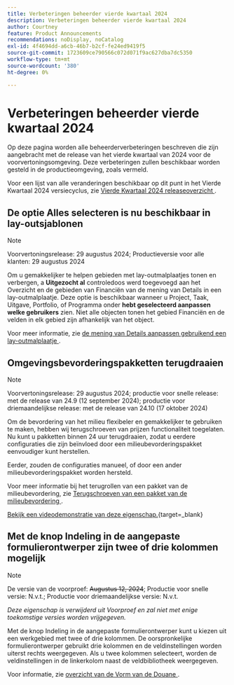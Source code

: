 ```yaml
---
title: Verbeteringen beheerder vierde kwartaal 2024
description: Verbeteringen beheerder vierde kwartaal 2024
author: Courtney
feature: Product Announcements
recommendations: noDisplay, noCatalog
exl-id: 4f4694dd-a6cb-46b7-b2cf-fe24ed9419f5
source-git-commit: 1723609ce790566c072d071f9ac627dba7dc5350
workflow-type: tm+mt
source-wordcount: '380'
ht-degree: 0%

---
```


# Verbeteringen beheerder vierde kwartaal 2024

Op deze pagina worden alle beheerderverbeteringen beschreven die zijn aangebracht met de release van het vierde kwartaal van 2024 voor de voorvertoningsomgeving. Deze verbeteringen zullen beschikbaar worden gesteld in de productieomgeving, zoals vermeld.

Voor een lijst van alle veranderingen beschikbaar op dit punt in het Vierde Kwartaal 2024 versiecyclus, zie [ Vierde Kwartaal 2024 releaseoverzicht ](/help/quicksilver/product-announcements/product-releases/24-q4-release-activity/24-q4-release-overview.md).

## De optie Alles selecteren is nu beschikbaar in lay-outsjablonen

>[!NOTE]
>
>Voorvertoningsrelease: 29 augustus 2024; Productieversie voor alle klanten: 29 augustus 2024

Om u gemakkelijker te helpen gebieden met lay-outmalplaatjes tonen en verbergen, a **Uitgezocht al** controledoos werd toegevoegd aan het Overzicht en de gebieden van Financiën van de mening van Details in een lay-outmalplaatje. Deze optie is beschikbaar wanneer u Project, Taak, Uitgave, Portfolio, of Programma onder **hebt geselecteerd aanpassen welke gebruikers** zien. Niet alle objecten tonen het gebied Financiën en de velden in elk gebied zijn afhankelijk van het object.

Voor meer informatie, zie [ de mening van Details aanpassen gebruikend een lay-outmalplaatje ](/help/quicksilver/administration-and-setup/customize-workfront/use-layout-templates/customize-details-view-layout-template.md).

## Omgevingsbevorderingspakketten terugdraaien

>[!NOTE]
>
>Voorvertoningsrelease: 29 augustus 2024; productie voor snelle release: met de release van 24.9 (12 september 2024); productie voor driemaandelijkse release: met de release van 24.10 (17 oktober 2024)

Om de bevordering van het milieu flexibeler en gemakkelijker te gebruiken te maken, hebben wij terugschroeven van prijzen functionaliteit toegelaten. Nu kunt u pakketten binnen 24 uur terugdraaien, zodat u eerdere configuraties die zijn beïnvloed door een milieubevorderingspakket eenvoudiger kunt herstellen.

Eerder, zouden de configuraties manueel, of door een ander milieubevorderingspakket worden hersteld.

Voor meer informatie bij het terugrollen van een pakket van de milieubevordering, zie [ Terugschroeven van een pakket van de milieubevordering ](/help/quicksilver/administration-and-setup/set-up-workfront/workfront-testing-environments/environment-promotion-rollback.md).

[ Bekijk een videodemonstratie van deze eigenschap.](https://video.tv.adobe.com/v/3434025/){target=_blank}

## Met de knop Indeling in de aangepaste formulierontwerper zijn twee of drie kolommen mogelijk

>[!NOTE]
>
>De versie van de voorproef: ~~Augustus 12, 2024~~; Productie voor snelle versie: N.v.t.; Productie voor driemaandelijkse versie: N.v.t.
>
>_Deze eigenschap is verwijderd uit Voorproef en zal niet met enige toekomstige versies worden vrijgegeven._

Met de knop Indeling in de aangepaste formulierontwerper kunt u kiezen uit een werkgebied met twee of drie kolommen. De oorspronkelijke formulierontwerper gebruikt drie kolommen en de veldinstellingen worden uiterst rechts weergegeven. Als u twee kolommen selecteert, worden de veldinstellingen in de linkerkolom naast de veldbibliotheek weergegeven.

Voor informatie, zie [ overzicht van de Vorm van de Douane ](/help/quicksilver/administration-and-setup/customize-workfront/create-manage-custom-forms/custom-forms-overview.md).
